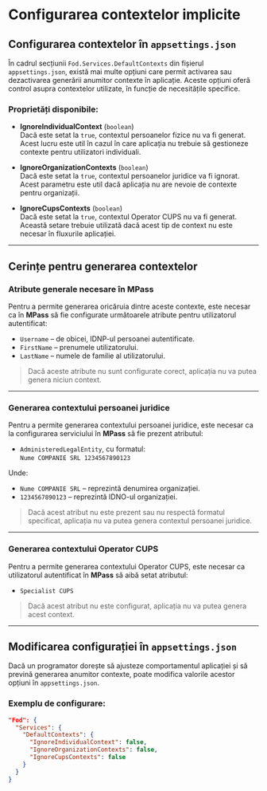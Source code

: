 # Configurarea contextelor implicite

## Configurarea contextelor în `appsettings.json`

În cadrul secțiunii `Fod.Services.DefaultContexts` din fișierul `appsettings.json`, există mai multe opțiuni care permit activarea sau dezactivarea generării anumitor contexte în aplicație. Aceste opțiuni oferă control asupra contextelor utilizate, în funcție de necesitățile specifice.

### Proprietăți disponibile:

- **IgnoreIndividualContext** (`boolean`)  
  Dacă este setat la `true`, contextul persoanelor fizice nu va fi generat. Acest lucru este util în cazul în care aplicația nu trebuie să gestioneze contexte pentru utilizatori individuali.

- **IgnoreOrganizationContexts** (`boolean`)  
  Dacă este setat la `true`, contextul persoanelor juridice va fi ignorat. Acest parametru este util dacă aplicația nu are nevoie de contexte pentru organizații.

- **IgnoreCupsContexts** (`boolean`)  
  Dacă este setat la `true`, contextul Operator CUPS nu va fi generat. Această setare trebuie utilizată dacă acest tip de context nu este necesar în fluxurile aplicației.

---

## Cerințe pentru generarea contextelor

### Atribute generale necesare în MPass

Pentru a permite generarea oricăruia dintre aceste contexte, este necesar ca în **MPass** să fie configurate următoarele atribute pentru utilizatorul autentificat:

- `Username` – de obicei, IDNP-ul persoanei autentificate.
- `FirstName` – prenumele utilizatorului.
- `LastName` – numele de familie al utilizatorului.

> Dacă aceste atribute nu sunt configurate corect, aplicația nu va putea genera niciun context.

---

### Generarea contextului persoanei juridice

Pentru a permite generarea contextului persoanei juridice, este necesar ca la configurarea serviciului în **MPass** să fie prezent atributul:

- `AdministeredLegalEntity`, cu formatul:  
  `Nume COMPANIE SRL 1234567890123`

Unde:

- `Nume COMPANIE SRL` – reprezintă denumirea organizației.
- `1234567890123` – reprezintă IDNO-ul organizației.

> Dacă acest atribut nu este prezent sau nu respectă formatul specificat, aplicația nu va putea genera contextul persoanei juridice.

---

### Generarea contextului Operator CUPS

Pentru a permite generarea contextului Operator CUPS, este necesar ca utilizatorul autentificat în **MPass** să aibă setat atributul:

- `Specialist CUPS`

> Dacă acest atribut nu este configurat, aplicația nu va putea genera acest context.

---

## Modificarea configurației în `appsettings.json`

Dacă un programator dorește să ajusteze comportamentul aplicației și să prevină generarea anumitor contexte, poate modifica valorile acestor opțiuni în `appsettings.json`.

### Exemplu de configurare:

```json
"Fod": {
  "Services": {
    "DefaultContexts": {
      "IgnoreIndividualContext": false,
      "IgnoreOrganizationContexts": false,
      "IgnoreCupsContexts": false
    }
  }
}
